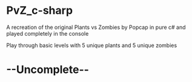# PvZ_c-sharp
A recreation of the original Plants vs Zombies by Popcap in pure c# and played completely in the console

Play through basic levels with 5 unique plants and 5 unique zombies

# --Uncomplete--
